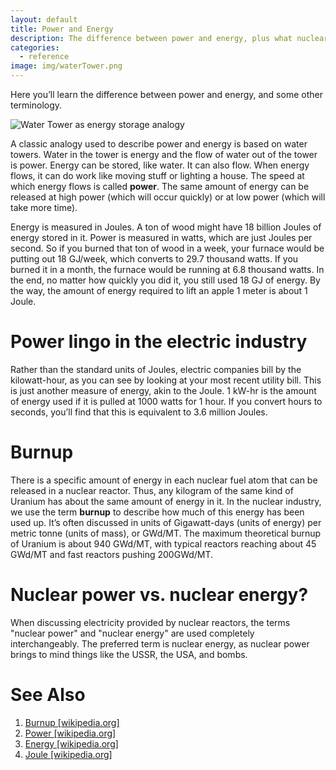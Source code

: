 ```yaml
---
layout: default
title: Power and Energy
description: The difference between power and energy, plus what nuclear burnup is.
categories:
  - reference
image: img/waterTower.png
---
```


<div class="row">
<div class="col-md-8" markdown="1">

Here you&rsquo;ll learn the difference between power and energy, and some other terminology.

<div class="thumbnail float-end img-fluid">     
<img src="img/waterTower.png" alt="Water Tower as energy storage analogy" class="rounded" title="Water Tower as energy storage analogy" />
</div>

A classic analogy used to describe power and energy is based on water towers. Water in the tower is
energy and the flow of water out of the tower is power. Energy can be stored, like water. It can
also flow. When energy flows, it can do work like moving stuff or lighting a house. The speed at
which energy flows is called <b>power</b>. The same amount of energy can be released at high power
(which will occur quickly) or at low power (which will take more time).

Energy is measured in Joules. A ton of wood might have 18 billion Joules of energy stored in it.
Power is measured in watts, which are just Joules per second. So if you burned that ton of wood in a
week, your furnace would be putting out 18 GJ/week, which converts to 29.7 thousand watts. If you
burned it in a month, the furnace would be running at 6.8 thousand watts. In the end, no matter how
quickly you did it, you still used 18 GJ of energy. By the way, the amount of energy required to
lift an apple 1 meter is about 1 Joule.

# Power lingo in the electric industry

Rather than the standard units of Joules, electric companies bill by the kilowatt-hour, as you can
see by looking at your most recent utility bill. This is just another measure of energy, akin to the
Joule. 1 kW-hr is the amount of energy used if it is pulled at 1000 watts for 1 hour. If you convert
hours to seconds, you&rsquo;ll find that this is equivalent to 3.6 million Joules.

# Burnup

There is a specific amount of energy in each nuclear fuel atom that can be released in a nuclear
reactor. Thus, any kilogram of the same kind of Uranium has about the same amount of energy in it.
In the nuclear industry, we use the term <b>burnup</b> to describe how much of this energy has been
used up. It&rsquo;s often discussed in units of Gigawatt-days (units of energy) per metric tonne
(units of mass), or GWd/MT. The maximum theoretical burnup of Uranium is about 940 GWd/MT, with
typical reactors reaching about 45 GWd/MT and fast reactors pushing 200GWd/MT.

# Nuclear power vs. nuclear energy?

When discussing electricity provided by nuclear reactors, the terms &quot;nuclear power&quot; and
&quot;nuclear energy&quot; are used completely interchangeably. The preferred term is nuclear
energy, as nuclear power brings to mind things like the USSR, the USA, and bombs.

# See Also

<ol>
<li>
<a href="https://en.wikipedia.org/wiki/Burnup">Burnup [wikipedia.org]</a></li>
<li><a href="https://en.wikipedia.org/wiki/Power_%28physics%29">Power [wikipedia.org]</a></li>
<li><a href="https://en.wikipedia.org/wiki/Energy">Energy [wikipedia.org]</a></li>
<li><a href="https://en.wikipedia.org/wiki/Joule">Joule [wikipedia.org]</a></li>

</ol>

</div>
</div>
